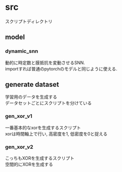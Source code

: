 # src
スクリプトディレクトリ

## model

### dynamic_snn
動的に時定数と膜抵抗を変動させるSNN.  
importすれば普通のpytorchのモデルと同じように使える.  

## generate dataset
学習用のデータを生成する  
データセットごとにスクリプトを分けている  

### gen_xor_v1
一番基本的なxorを生成するスクリプト  
xorは時間軸上で行い, 高密度を1, 低密度を0と捉える

### gen_xor_v2
こっちもXORを生成するスクリプト  
空間的にXORを生成する